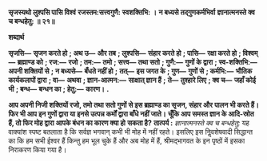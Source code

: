 **सृजस्यथो लुश्पसि पासि विश्वं** **रजस्तम:सत्त्वगुणै: स्वशक्तिभि: ।** **न बध्यसे तद्गुणकर्मभिर्वा** **ज्ञानात्मनस्ते क्व च बन्धहेतु: ॥ २१॥** 

**शब्दार्थ** 

**सृजसि—** **सृजन करते हो** **; अथ उ—** **और तब** **; लुश्पसि—** **संहार करते हो** **; पासि—** **रक्षा करते हो** **; विश्वम्—** **ब्रह्माण्ड को** **; रज:—** **रजो** **; तम:—** **तमो** **; सत्त्व—** **तथा सतो** **; गुणै:—** **गुणों के द्वारा** **; स्व-शक्तिभि:—** **अपनी शक्तियों से** **; न बध्यसे—** **बँधते नहीं हो** **;** **तत्—** **इस जगत के** **; गुण—** **गुणों से** **; कर्मभि:—** **भौतिक कार्यकलापों द्वारा** **; वा—** **अथवा** **; ज्ञान-आत्मन:—** **साक्षात् ज्ञान हैं** **;** **ते—** **तुश्हारे लिए** **; क्व च—** **जहाँ कोई भी** **; बन्ध—** **बन्धन का** **; हेतु:—** **कारण।** **.** 

**आप अपनी निजी शक्तियों रजो, तमो तथा सतो गुणों से इस ब्रह्माण्ड का सृजन, संहार और** **पालन भी करते हैं। फिर भी आप इन गुणों द्वारा या इनसे उत्पन्न कर्मों द्वारा बाँधे नहीं जाते।** **चूँकि आप समस्त ज्ञान के आदि-स्रोत हैं, तो फिर मोह द्वारा आपके बंधन का कारण क्या हो** **सकता है?** **तात्पर्य :** *ज्ञानात्मनस्ते क्व च बन्धहेतु:* यह वाक्यांश स्पष्ट बतलाता है कि सर्वज्ञ भगवान् कभी भी मोह में नहीं रहते। इसलिए इस निॢवशेषवादी सिद्धान्त का कि हम सभी ईश्वर हैं किन्तु हम भूल चुके हैं और अब मोह में हैं, श्रीमद्भागवत के इन पृष्ठों में इसका निराकरण किया गया है।  